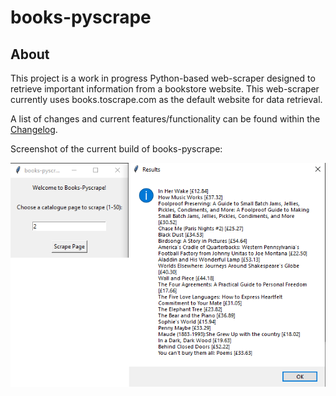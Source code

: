 # books-pyscrape

## About

This project is a work in progress Python-based web-scraper designed to retrieve important information from a bookstore website.
This web-scraper currently uses books.toscrape.com as the default website for data retrieval.

A list of changes and current features/functionality can be found within the [Changelog](https://github.com/Wolfed9902/books-pyscrape/blob/master/CHANGELOG.md).

Screenshot of the current build of books-pyscrape:

![Example](https://github.com/Wolfed9902/books-pyscrape/blob/master/assets/img/example.png)
